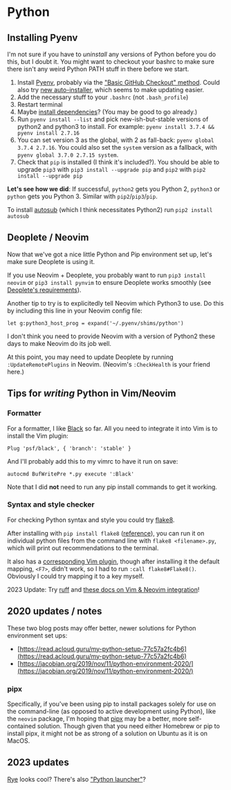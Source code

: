 # Python 

## Installing Pyenv

I'm not sure if you have to _uninstall_ any versions of Python before you do this, but I doubt it. You might want to checkout your bashrc to make sure there isn't any weird Python PATH stuff in there before we start.

1. Install [Pyenv](https://github.com/pyenv/pyenv#installation), probably via the ["Basic GitHub Checkout" method](https://github.com/pyenv/pyenv#basic-github-checkout). Could also try [new auto-installer](https://github.com/pyenv/pyenv-installer), which seems to make updating easier.
2. Add the necessary stuff to your `.bashrc` (not `.bash_profile`)
3. Restart terminal
4. Maybe [install dependencies](https://github.com/pyenv/pyenv/wiki#suggested-build-environment)? (You may be good to go already.)
5. Run `pyenv install --list` and pick new-ish-but-stable versions of  python2 and python3 to install. For example: `pyenv install 3.7.4 && pyenv install 2.7.16`
6. You can set version 3 as the global, with 2 as fall-back: `pyenv global 3.7.4 2.7.16`. You could also set the `system` version as a fallback, with `pyenv global 3.7.0 2.7.15 system`.
7. Check that `pip` is installed (I think it's included?). You should be able to upgrade `pip3` with `pip3 install --upgrade pip` and `pip2` with `pip2 install --upgrade pip`

**Let's see how we did**: If successful, `python2` gets you Python 2, `python3` or `python` gets you Python 3. Similar with `pip2`/`pip3`/`pip`. 

To install [autosub](https://github.com/agermanidis/autosub) (which I think necessitates Python2) run `pip2 install autosub`

## Deoplete / Neovim

Now that we've got a nice little Python and Pip environment set up, let's make sure Deoplete is using it.

If you use Neovim + Deoplete, you probably want to run `pip3 install neovim` or `pip3 install pynvim` to ensure Deoplete works smoothly (see [Deoplete's requirements](https://github.com/Shougo/deoplete.nvim#requirements)).

Another tip to try is to explicitedly tell Neovim which Python3 to use. Do this by including this line in your Neovim config file: 

```vim
let g:python3_host_prog = expand('~/.pyenv/shims/python')
```

I don't think you need to provide Neovim with a version of Python2 these days to make Neovim do its job well.
<!-- I also ran `pip2 install neovim` because Neovim's `:CheckHealth` told me too. --> 

At this point, you may need to update Deoplete by running `:UpdateRemotePlugins` in Neovim. (Neovim's `:CheckHealth` is your friend here.)

## Tips for _writing_ Python in Vim/Neovim

### Formatter
For a formatter, I like [Black](https://github.com/psf/black/blob/master/docs/editor_integration.md) so far. All you need to integrate it into Vim is to install the Vim plugin:

```vim
Plug 'psf/black', { 'branch': 'stable' }
```

And I'll probably add this to my vimrc to have it run on save: 

```vim
autocmd BufWritePre *.py execute ':Black'
```

Note that I did **not** need to run any pip install commands to get it working.

### Syntax and style checker

For checking Python syntax and style you could try [flake8](https://pypi.org/project/flake8/). 

After installing with `pip install flake8` ([reference](https://pypi.org/project/flake8/)), you can run it on individual python files from the command line with `flake8 <filename>.py`, which will print out recommendations to the terminal. 

It also has a [corresponding Vim plugin](https://github.com/nvie/vim-flake8), though after installing it the default mapping, `<F7>`, didn't work, so I had to run `:call flake8#Flake8()`. Obviously I could try mapping it to a key myself.

2023 Update: Try [ruff](https://github.com/charliermarsh/ruff) and [these docs on Vim & Neovim integration](https://beta.ruff.rs/docs/editor-integrations/#language-server-protocol-unofficial)!

## 2020 updates / notes

These two blog posts may offer better, newer solutions for Python environment set ups:

- [https://read.acloud.guru/my-python-setup-77c57a2fc4b6](https://read.acloud.guru/my-python-setup-77c57a2fc4b6)
- [https://jacobian.org/2019/nov/11/python-environment-2020/](https://jacobian.org/2019/nov/11/python-environment-2020/)

### pipx

Specifically, if you've been using pip to install packages solely for use on the command-line (as opposed to active development using Python), like the `neovim` package, I'm hoping that [pipx](https://pypi.org/project/pipx/) may be a better, more self-contained solution. Though given that you need either Homebrew or pip to install pipx, it might not be as strong of a solution on Ubuntu as it is on MacOS.

## 2023 updates

[Rye](https://github.com/mitsuhiko/rye) looks cool? There's also ["Python launcher"](https://github.com/brettcannon/python-launcher)?
